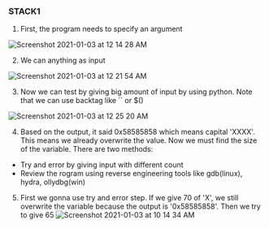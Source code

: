 ### STACK1

1. First, the program needs to specify an argument

![Screenshot 2021-01-03 at 12 14 28 AM](https://user-images.githubusercontent.com/32232422/103469129-a6061300-4d15-11eb-9fc3-f1818aeafd0f.png)

2. We can anything as input 

![Screenshot 2021-01-03 at 12 21 54 AM](https://user-images.githubusercontent.com/32232422/103469209-abb02880-4d16-11eb-931d-90095f868f0b.png)

3. Now we can test by giving big amount of input by using python. Note that we can use backtag like `` or $()

![Screenshot 2021-01-03 at 12 25 20 AM](https://user-images.githubusercontent.com/32232422/103469241-1d887200-4d17-11eb-90e1-9833826bb656.png)

4. Based on the output, it said 0x58585858 which means capital 'XXXX'. This means we already overwrite the value. Now we must find the size of the variable. There are two methods:
- Try and error by giving input with different count
- Review the rogram using reverse engineering tools like gdb(linux), hydra, ollydbg(win)

5. First we gonna use try and error step. If we give 70 of 'X', we still overwrite the variable because the output is '0x58585858'. Then we try to give 65
![Screenshot 2021-01-03 at 10 14 34 AM](https://user-images.githubusercontent.com/32232422/103476334-7bde4080-4d69-11eb-8086-f0c6ea8ab472.png)
